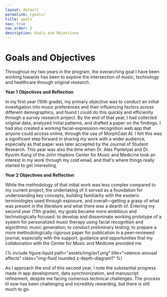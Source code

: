 ```yaml
---
layout: default
permalink: /goals/
title: goals
nav: true
nav_order: 2
description: Goals and Objectives
--- 
```


Goals and Objectives
====================

Throughout my two years in the program, the overarching goal I have been working towards has been to explore the intersection of music, technology and healthcare through original research. 

**Year 1 Objectives and Reflection**

In my first year (10th grade), my primary objective was to conduct an initial investigation into music preferences and their influencing factors across different demographics, and found I could do this quickly and efficiently through a survey research project. By the end of that year, I had collected original data, analyzed initial patterns, and drafted a paper on the findings. I had also created a working facial-expression-recognition web app that anyone could access online, through the use of MorphCast AI. I felt this was a significant step forward in sharing my work with a wider audience, especially as that paper was later accepted by the Journal of Student Research. This year was also the time when Dr. Alex Pantelyat and Dr. Kyurim Kang of the John Hopkins Center for Music and Medicine took an interest in my work through my cold email, and that's where things really started to get interesting. 

**Year 2 Objectives and Reflection**

While the methodology of that initial work was less complex compared to my current project, the undertaking of it served as a foundation for understanding key concepts, building familiarity with the esoteric terminologies used through exposure, and overall—getting a grasp of what was present in the literature and what there was a dearth of. Entering my second year (11th grade), my goals became more ambitious and technologically focused: to develop and disseminate working prototype of a system for personalized music therapy using facial recognition and algorithmic music generation; to conduct preliminary testing; to prepare a more methodologically rigorous paper for publication in a peer-reviewed journal, especially with the support, guidance and opportunities that my collaboration with the Center for Music and Medicine provided me.

 <div class="col-sm-12 mt-3 mt-md-0">
    <style>
      .img-fluid.rounded.z-depth-diagram1 {
        max-width: 100%;
        height: auto;
      }
    </style>
        {% include figure.liquid path="assets/img/av1.png" title="valence-arousal affects" class="img-fluid rounded z-depth-diagram1" %} 
    </div>

As I approach the end of this second year, I note the substantial progress made in app development, data synchronization, and manuscript refinement, despite me facing numerous technical challenges. The process til now has been challenging and incredibly rewarding, but there is still much to go.

